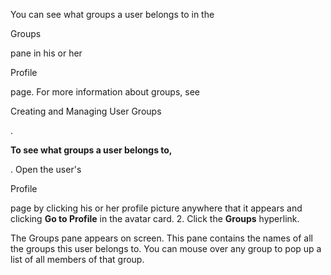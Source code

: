 

You can see what groups a user belongs to in the

Groups

pane in his or her

Profile

page. For more information about groups, see

Creating and Managing User Groups

.


**To see what groups a user belongs to,**

. Open the user's

Profile

page by clicking his or her profile picture anywhere that it appears and clicking
 **Go to Profile**
 in the avatar card.
2. Click the
 **Groups**
 hyperlink.


 The Groups pane appears on screen. This pane contains the names of all the groups this user belongs to. You can mouse over any group to pop up a list of all members of that group.


